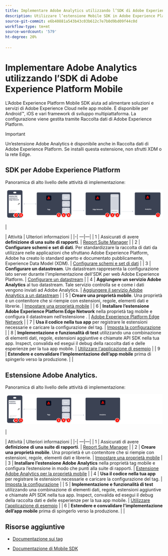 ```yaml
---
title: Implementare Adobe Analytics utilizzando l’SDK di Adobe Experience Platform Mobile
description: Utilizzare l’estensione Mobile SDK in Adobe Experience Platform Data Collection per inviare dati ad Adobe Analytics.
source-git-commit: e6b40881a543b43c03b612c7e7b0d9bd09f44c0d
workflow-type: tm+mt
source-wordcount: '579'
ht-degree: 20%

---
```


# Implementare Adobe Analytics utilizzando l’SDK di Adobe Experience Platform Mobile

L’Adobe Experience Platform Mobile SDK aiuta ad alimentare soluzioni e servizi di Adobe Experience Cloud nelle app mobile. È disponibile per Android™, iOS e vari framework di sviluppo multipiattaforma. La configurazione viene gestita tramite Raccolta dati di Adobe Experience Platform.
>[!IMPORTANT]
>
>Un’estensione Adobe Analytics è disponibile anche in Raccolta dati di Adobe Experience Platform. Se installi questa estensione, non sfrutti XDM o la rete Edge.

## SDK per Adobe Experience Platform

Panoramica di alto livello delle attività di implementazione:

![Adobe Analytics tramite il flusso di lavoro dell’estensione Analytics](../../assets/mobilesdk-annotated.png)

|<div style="width:20px"></div>| Attività | Ulteriori informazioni | |-| —|—| | 1 | Assicurati di avere **definizione di una suite di rapporti**. | [Report Suite Manager](../../../admin/admin/c-manage-report-suites/report-suites-admin.md) | | 2 | **Configurare schemi e set di dati**. Per standardizzare la raccolta di dati da utilizzare nelle applicazioni che sfruttano Adobe Experience Platform, Adobe ha creato lo standard aperto e documentato pubblicamente, Experience Data Model (XDM). | [Configurare schemi e set di dati](https://developer.adobe.com/client-sdks/documentation/getting-started/set-up-schemas-and-datasets/) | | 3 | **Configurare un datastream**. Un datastream rappresenta la configurazione lato server durante l&#39;implementazione dell&#39;SDK per web Adobe Experience Platform. | [Configurare un datastream](https://experienceleague.adobe.com/docs/experience-platform/edge/datastreams/configure.html?lang=en) | | 4 | **Aggiungere un servizio Adobe Analytics** al tuo datastream. Tale servizio controlla se e come i dati vengono inviati ad Adobe Analytics. | [Aggiungere il servizio Adobe Analytics a un datastream](https://experienceleague.adobe.com/docs/experience-platform/edge/datastreams/configure.html?lang=en#analytics) | | 5 | **Creare una proprietà mobile**. Una proprietà è un contenitore che si riempie con estensioni, regole, elementi dati e librerie. | [Impostare una proprietà mobile](https://developer.adobe.com/client-sdks/documentation/getting-started/create-a-mobile-property/) | | 6 | **Installare l’estensione Adobe Experience Platform Edge Network** nella proprietà tag mobile e configura il datastream nell’estensione . | [Adobe Experience Platform Edge Network](https://developer.adobe.com/client-sdks/documentation/edge-network/) | | 7 | **Usa il codice nella tua app** per registrare le estensioni necessarie e caricare la configurazione del tag. | [Imposta la configurazione](https://developer.adobe.com/client-sdks/documentation/user-guides/getting-started-with-platform/overview/#set-up-the-configuration) | | 8 | **Implementazione e funzionalità di test** utilizzando una combinazione di elementi dati, regole, estensioni aggiuntive e chiamate API SDK nella tua app. Inspect, convalida ed esegui il debug della raccolta dati e delle esperienze per la tua app mobile. | [Utilizzare l&#39;applicazione di esempio](https://developer.adobe.com/client-sdks/documentation/user-guides/getting-started-with-platform/overview/#use-the-sample-application) | | 9 | **Estendere e convalidare l’implementazione dell’app mobile** prima di spingerlo verso la produzione. | |


## Estensione Adobe Analytics.

Panoramica di alto livello delle attività di implementazione:

![Adobe Analytics tramite il flusso di lavoro dell’estensione Analytics](../../assets/mobilesdk-analytics-annotated.png)

|<div style="width:20px"></div> | Attività | Ulteriori informazioni | |-| —|—| | 1 | Assicurati di avere **definizione di una suite di rapporti**. | [Report Suite Manager](../../../admin/admin/c-manage-report-suites/report-suites-admin.md) | | 2 | **Creare una proprietà mobile**. Una proprietà è un contenitore che si riempie con estensioni, regole, elementi dati e librerie. | [Impostare una proprietà mobile](https://developer.adobe.com/client-sdks/documentation/getting-started/create-a-mobile-property/) | | 3 | **Installare l’estensione Adobe Analytics** nella proprietà tag mobile e configura l’estensione in modo che punti alla suite di rapporti. | [Estensione Adobe Analytics per la proprietà mobile](https://developer.adobe.com/client-sdks/documentation/adobe-analytics/) | | 4 | **Usa il codice nella tua app** per registrare le estensioni necessarie e caricare la configurazione del tag. | [Imposta la configurazione](https://developer.adobe.com/client-sdks/documentation/user-guides/getting-started-with-platform/overview/#set-up-the-configuration) | | 5 | **Implementazione e funzionalità di test** utilizzando una combinazione di elementi dati, regole, estensioni aggiuntive e chiamate API SDK nella tua app. Inspect, convalida ed esegui il debug della raccolta dati e delle esperienze per la tua app mobile. | [Utilizzare l&#39;applicazione di esempio](https://developer.adobe.com/client-sdks/documentation/user-guides/getting-started-with-platform/overview/#use-the-sample-application) | | 6 | **Estendere e convalidare l’implementazione dell’app mobile** prima di spingerlo verso la produzione. | |

## Risorse aggiuntive

- [Documentazione sui tag](https://experienceleague.adobe.com/docs/experience-platform/tags/home.html?lang=it#)

- [Documentazione di Mobile SDK](https://developer.adobe.com/client-sdks/documentation/)




